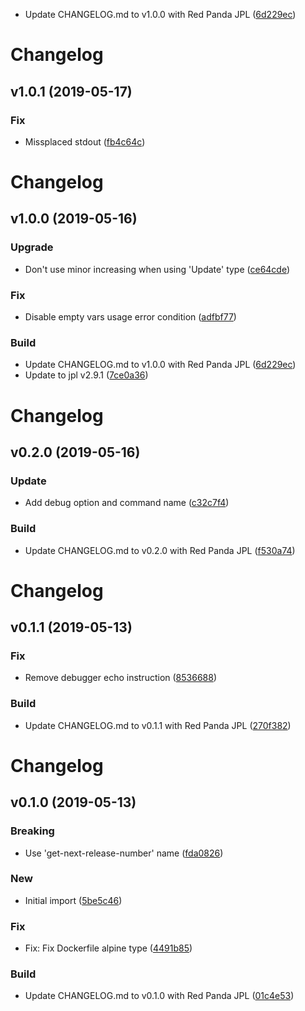 * Update CHANGELOG.md to v1.0.0 with Red Panda JPL ([6d229ec](https://github.com:kairops/dc-get-next-release-number/commit/6d229ec))

# Changelog

## v1.0.1 (2019-05-17)

### Fix

* Missplaced stdout ([fb4c64c](https://github.com:kairops/dc-get-next-release-number/commit/fb4c64c))

# Changelog

## v1.0.0 (2019-05-16)

### Upgrade

* Don't use minor increasing when using 'Update' type ([ce64cde](https://github.com:kairops/dc-get-next-release-number/commit/ce64cde))

### Fix

* Disable empty vars usage error condition ([adfbf77](https://github.com:kairops/dc-get-next-release-number/commit/adfbf77))

### Build

* Update CHANGELOG.md to v1.0.0 with Red Panda JPL ([6d229ec](https://github.com:kairops/dc-get-next-release-number/commit/6d229ec))
* Update to jpl v2.9.1 ([7ce0a36](https://github.com:kairops/dc-get-next-release-number/commit/7ce0a36))

# Changelog

## v0.2.0 (2019-05-16)

### Update

* Add debug option and command name ([c32c7f4](https://github.com:kairops/dc-get-next-release-number/commit/c32c7f4))

### Build

* Update CHANGELOG.md to v0.2.0 with Red Panda JPL ([f530a74](https://github.com:kairops/dc-get-next-release-number/commit/f530a74))

# Changelog

## v0.1.1 (2019-05-13)

### Fix

* Remove debugger echo instruction ([8536688](https://github.com:kairops/dc-get-next-release-number/commit/8536688))

### Build

* Update CHANGELOG.md to v0.1.1 with Red Panda JPL ([270f382](https://github.com:kairops/dc-get-next-release-number/commit/270f382))

# Changelog

## v0.1.0 (2019-05-13)

### Breaking

* Use 'get-next-release-number' name ([fda0826](https://github.com:kairops/dc-get-next-release-number/commit/fda0826))

### New

* Initial import ([5be5c46](https://github.com:kairops/dc-get-next-release-number/commit/5be5c46))

### Fix

* Fix: Fix Dockerfile alpine type ([4491b85](https://github.com:kairops/dc-get-next-release-number/commit/4491b85))

### Build

* Update CHANGELOG.md to v0.1.0 with Red Panda JPL ([01c4e53](https://github.com:kairops/dc-get-next-release-number/commit/01c4e53))

